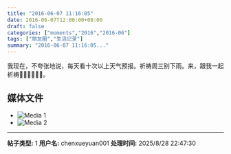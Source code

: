 ```yaml
---
title: "2016-06-07 11:16:05"
date: 2016-06-07T12:00:00+08:00
draft: false
categories: ["moments","2016","2016-06"]
tags: ["朋友圈","生活记录"]
summary: "2016-06-07 11:16:05..."
---
```


我现在，不夸张地说，每天看十次以上天气预报。祈祷周三别下雨。来，跟我一起祈祷🙏🏻🙏🏻🙏🏻。

## 媒体文件

- ![Media 1](/Moments/photos/2016-06-07/201606071116050.jpg)
- ![Media 2](/Moments/photos/2016-06-07/201606071116051.jpg)

---

**帖子类型:** 1
**用户名:** chenxueyuan001
**处理时间:** 2025/8/28 22:47:30